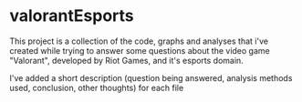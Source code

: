 # valorantEsports

This project is a collection of the code, graphs and analyses that i've created while trying to answer some questions about the video game "Valorant", developed by Riot Games, and it's esports domain. 

I've added a short description (question being answered, analysis methods used, conclusion, other thoughts) for each file
